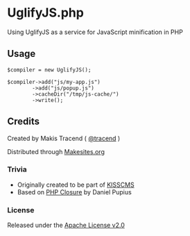 # UglifyJS.php

Using UglifyJS as a service for JavaScript minification in PHP

## Usage

```
$compiler = new UglifyJS();

$compiler->add("js/my-app.js")
		->add("js/popup.js")
		->cacheDir("/tmp/js-cache/")
		->write();
```

## Credits

Created by Makis Tracend ( [@tracend](http://github.com/tracend) )

Distributed through [Makesites.org](http://makesites.org/)

### Trivia

* Originally created to be part of [KISSCMS](https://github.com/makesites/kisscms/issues/99)
* Based on [PHP Closure](http://code.google.com/p/php-closure/) by Daniel Pupius

### License

Released under the [Apache License v2.0](http://makesites.org/licenses/APACHE-2.0)